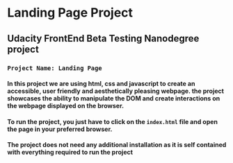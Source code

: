# Landing Page Project

## Udacity FrontEnd Beta Testing Nanodegree project 

### `Project Name: Landing Page`
#### In this project we are using html, css and javascript to create an accessible, user friendly and aesthetically pleasing webpage. the project showcases the ability to manipulate the DOM and create interactions on the webpage displayed on the browser.

#### To run the project, you just have to click on the `index.html` file and open the page in your preferred browser. 
#### The project does not need any additional installation as it is self contained with everything required to run the project
